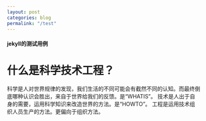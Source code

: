 ```yaml
---
layout: post
categories: blog
permalink: "/test"
---
```

#### jekyll的测试用例

# 什么是科学技术工程？
科学是人对世界规律的发现，我们生活的不同可能会有截然不同的认知。而最终倒底哪种认识会胜出，来自于世界给我们的反馈。是“WHATIS”。
技术是人出于自身的需要，运用科学知识来改造世界的方法。是“HOWTO”。
工程是运用技术组织人员生产的方法。更偏向于组织方法。
